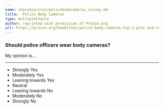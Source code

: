 ```yaml
---
name: shared/procon/policebodycameras_survey.md
title:  Police Body Cameras 
type: multipleChoice
author: reprinted with permission of ProCon.org
url: https://procon.org/headlines/police-body-cameras-top-3-pros-and-cons/ 
---
```


###  Should police officers wear body cameras?

My opinion is...

---

- Strongly Yes
- Moderately Yes
- Leaning towards Yes
- Neutral
- Leaning towards No
- Moderately No
- Strongly No

